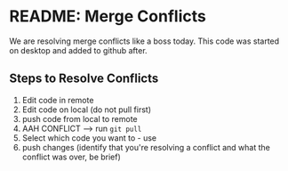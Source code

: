 # README: Merge Conflicts

We are resolving merge conflicts like a boss today. This code was started on desktop and added to github after.

## Steps to Resolve Conflicts

1. Edit code in remote
2. Edit code on local (do not pull first)
3. push code from local to remote
4. AAH CONFLICT --> run `git pull`
5. Select which code you want to - use
6. push changes (identify that you're resolving a conflict and what the conflict was over, be brief)
